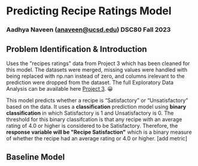 # Predicting Recipe Ratings Model 
### Aadhya Naveen (anaveen@ucsd.edu) DSC80 Fall 2023

## Problem Identification & Introduction
Uses the "recipes ratings" data from Project 3 which has been cleaned for this model. The datasets were merged, missing values were handled with being replaced with np.nan instead of zero, and columns irelevant to the prediction were dropped from the dataset. The full Exploratory Data Analysis can be available here [Project 3](https://aadhyanav.github.io/Recipe_Ratings/). :grinning:

This model predicts whether a recipe is “Satisfactory” or “Unsatisfactory” based on the data. It uses a **classification** prediction model using **binary classification** in which Satisfactory is 1 and Unsatisfactory is 0. The threshold for this binary classifcation is that any recipe with an average rating of 4.0 or higher is considered to be Satisfactory. Therefore, the **response variable will be "Recipe Satisfaction"** which is a binary measure of whether the recipe had an average rating or 4.0 or higher. [add metric]

## Baseline Model

